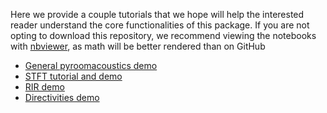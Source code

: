 Here we provide a couple tutorials that we hope will help the interested 
reader understand the core functionalities of this package. If you are not opting
to download this repository, we recommend viewing the notebooks with 
[nbviewer](http://nbviewer.jupyter.org/), as math will be better rendered than on GitHub

* [General pyroomacoustics demo](http://nbviewer.jupyter.org/github/LCAV/pyroomacoustics/blob/master/notebooks/pyroomacoustics_demo.ipynb)
* [STFT tutorial and demo](http://nbviewer.jupyter.org/github/LCAV/pyroomacoustics/blob/master/notebooks/stft.ipynb)
* [RIR demo](https://nbviewer.jupyter.org/github/LCAV/pyroomacoustics/blob/master/notebooks/rir_demo.ipynb)
* [Directivities demo](http://nbviewer.jupyter.org/github/LCAV/pyroomacoustics/blob/master/notebooks/rir_directivities_demo.ipynb)
